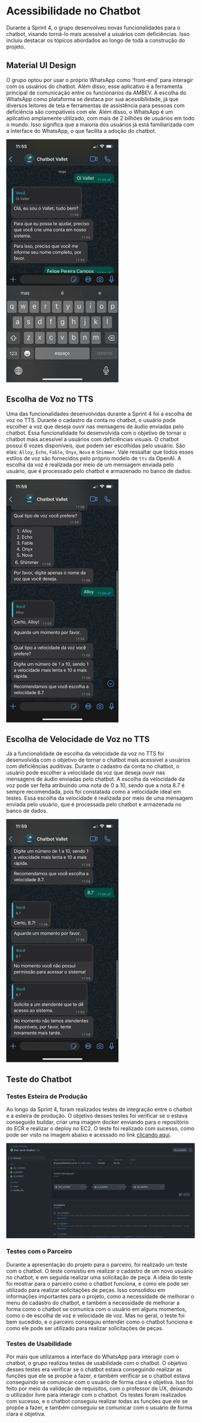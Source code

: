 # Acessibilidade no Chatbot

Durante a Sprint 4, o grupo desenvolveu novas funcionalidades para o chatbot, visando torná-lo mais acessível a usuários com deficiências. Isso incluiu destacar os tópicos abordados ao longo de toda a construção do projeto.

## Material UI Design

O grupo optou por usar o próprio WhatsApp como 'front-end' para interagir com os usuários do chatbot. Além disso, esse aplicativo é a ferramenta principal de comunicação entre os funcionários da AMBEV. A escolha do WhatsApp como plataforma se destaca por sua acessibilidade, já que diversos leitores de tela e ferramentas de assistência para pessoas com deficiência são compatíveis com ele. Além disso, o WhatsApp é um aplicativo amplamente utilizado, com mais de 2 bilhões de usuários em todo o mundo. Isso significa que a maioria dos usuários já está familiarizada com a interface do WhatsApp, o que facilita a adoção do chatbot.

<p align="center" display="flex" width="300">

![Alt text](../../static/img/chatbot-start.png)

</p>


## Escolha de Voz no TTS

Uma das funcionalidades desenvolvidas durante a Sprint 4 foi a escolha de voz no TTS. Durante o cadastro da conta no chatbot, o usuário pode escolher a voz que deseja ouvir nas mensagens de áudio enviadas pelo chatbot. Essa funcionalidade foi desenvolvida com o objetivo de tornar o chatbot mais acessível a usuários com deficiências visuais. O chatbot possui 6 vozes disponíveis, que podem ser escolhidas pelo usuário. São elas: `Alloy`, `Echo`, `Fable`, `Onyx`, `Nova` e `Shimmer`. Vale ressaltar que todos esses estilos de voz são fornecidos pelo próprio modelo de `tts` da OpenAI. A escolha da voz é realizada por meio de um mensagem enviada pelo usuário, que é processado pelo chatbot e armazenado no banco de dados.

<p align="center" display="flex" width="300">

![Alt text](../../static/img/chatbot-choise-voice.png)

</p>

## Escolha de Velocidade de Voz no TTS

Já a funcionalidade de escolha da velocidade da voz no TTS foi desenvolvida com o objetivo de tornar o chatbot mais acessível a usuários com deficiências auditivas. Durante o cadastro da conta no chatbot, o usuário pode escolher a velocidade da voz que deseja ouvir nas mensagens de áudio enviadas pelo chatbot. A escolha da velocidade da voz pode ser feita atribuindo uma nota de 0 a 10, sendo que a nota 8.7 é sempre recomendada, pois foi constatada como a velocidade ideal em testes. Essa escolha da velocidade é realizada por meio de uma mensagem enviada pelo usuário, que é processada pelo chatbot e armazenada no banco de dados.

<p align="center" display="flex" width="300">

![Alt text](../../static/img/chatbot-choise-speed.png)

</p>

## Teste do Chatbot

### Testes Esteira de Produção

Ao longo da Sprint 4, foram realizados testes de integração entre o chatbot e a esteira de produção. O objetivo desses testes foi verificar se o estava conseguido buildar, criar uma imagem docker enviando para o repositório do ECR e realizar o deploy no EC2. O teste foi realizado com sucesso, como pode ser visto na imagem abaixo e acessado no link [clicando aqui](https://github.com/2023M8T2-Inteli/grupo4/actions/runs/7253451488).

<p align="center" display="flex" width="300">

![Alt text](../../static/img/actions%20-%20chatbot.png)

</p>

### Testes com o Parceiro

Durante a apresentação do projeto para o parceiro, foi realizado um teste com o chatbot. O teste consistiu em realizar o cadastro de um novo usuário no chatbot, e em seguida realizar uma solicitação de peça. A ideia do teste foi mostrar para o parceiro como o chatbot funciona, e como ele pode ser utilizado para realizar solicitações de peças. Isso consolidou em informações importantes para o projeto, como a necessidade de melhorar o menu de cadastro do chatbot, e também a necessidade de melhorar a forma como o chatbot se comunica com o usuário em alguns momentos, como o de escolha de voz e velocidade de voz. Mas no geral, o teste foi bem sucedido, e o parceiro conseguiu entender como o chatbot funciona e como ele pode ser utilizado para realizar solicitações de peças.

### Testes de Usabilidade

Por mais que utilizamos a interface do WhatsApp para interagir com o chatbot, o grupo realizou testes de usabilidade com o chatbot. O objetivo desses testes era verificar se o chatbot estava conseguindo realizar as funções que ele se propõe a fazer, e também verificar se o chatbot estava conseguindo se comunicar com o usuário de forma clara e objetiva. Isso foi feito por meio da validação de requisitos, com o professor de UX, deixando o utilizador livre para interagir com o chatbot. Os testes foram realizados com sucesso, e o chatbot conseguiu realizar todas as funções que ele se propõe a fazer, e também conseguiu se comunicar com o usuário de forma clara e objetiva.